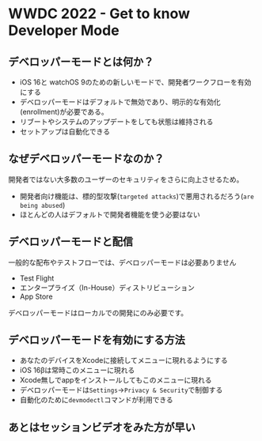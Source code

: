 # WWDC 2022 - Get to know Developer Mode

## デベロッパーモードとは何か？

- iOS 16と watchOS 9のための新しいモードで、開発者ワークフローを有効にする
- デベロッパーモードはデフォルトで無効であり、明示的な有効化(enrollment)が必要である。
- リブートやシステムのアップデートをしても状態は維持される
- セットアップは自動化できる

## なぜデベロッパーモードなのか？

開発者ではない大多数のユーザーのセキュリティをさらに向上させるため。

- 開発者向け機能は、標的型攻撃(`targeted attacks`)で悪用されるだろう(`are being abused`)
- ほとんどの人はデフォルトで開発者機能を使う必要はない

## デベロッパーモードと配信

一般的な配布やテストフローでは、デベロッパーモードは必要ありません

- Test Flight
- エンタープライズ（In-House）ディストリビューション
- App Store

デベロッパーモードはローカルでの開発にのみ必要です。

## デベロッパーモードを有効にする方法

- あなたのデバイスをXcodeに接続してメニューに現れるようにする
- iOS 16βは常時このメニューに現れる
- Xcode無しでappをインストールしてもこのメニューに現れる
- デベロッパーモードは`Settings`→`Privacy & Security`で制御する
- 自動化のために`devmodectl`コマンドが利用できる

## あとはセッションビデオをみた方が早い
